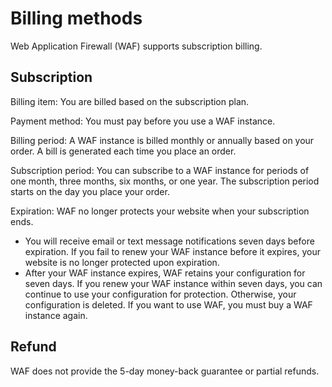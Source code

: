 # Billing methods

Web Application Firewall \(WAF\) supports subscription billing.

## Subscription

Billing item: You are billed based on the subscription plan.

Payment method: You must pay before you use a WAF instance.

Billing period: A WAF instance is billed monthly or annually based on your order. A bill is generated each time you place an order.

Subscription period: You can subscribe to a WAF instance for periods of one month, three months, six months, or one year. The subscription period starts on the day you place your order.

Expiration: WAF no longer protects your website when your subscription ends.

-   You will receive email or text message notifications seven days before expiration. If you fail to renew your WAF instance before it expires, your website is no longer protected upon expiration.
-   After your WAF instance expires, WAF retains your configuration for seven days. If you renew your WAF instance within seven days, you can continue to use your configuration for protection. Otherwise, your configuration is deleted. If you want to use WAF, you must buy a WAF instance again.

## Refund

WAF does not provide the 5-day money-back guarantee or partial refunds.

